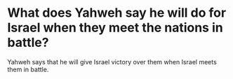 # What does Yahweh say he will do for Israel when they meet the nations in battle?

Yahweh says that he will give Israel victory over them when Israel meets them in battle.
